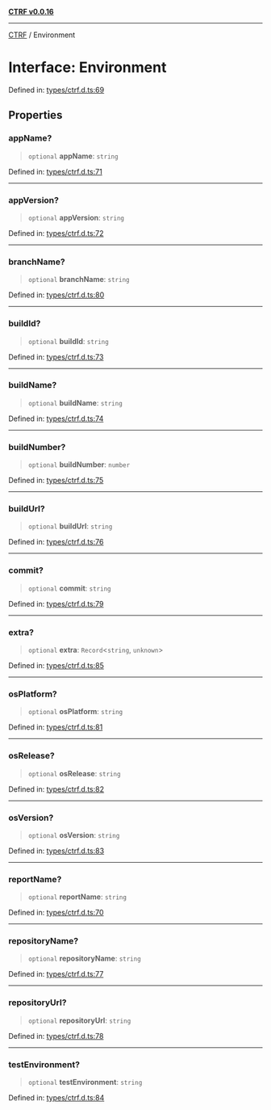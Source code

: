 [**CTRF v0.0.16**](../README.md)

***

[CTRF](../README.md) / Environment

# Interface: Environment

Defined in: [types/ctrf.d.ts:69](https://github.com/ctrf-io/ctrf-core-js/blob/main/types/ctrf.d.ts#L69)

## Properties

### appName?

> `optional` **appName**: `string`

Defined in: [types/ctrf.d.ts:71](https://github.com/ctrf-io/ctrf-core-js/blob/main/types/ctrf.d.ts#L71)

***

### appVersion?

> `optional` **appVersion**: `string`

Defined in: [types/ctrf.d.ts:72](https://github.com/ctrf-io/ctrf-core-js/blob/main/types/ctrf.d.ts#L72)

***

### branchName?

> `optional` **branchName**: `string`

Defined in: [types/ctrf.d.ts:80](https://github.com/ctrf-io/ctrf-core-js/blob/main/types/ctrf.d.ts#L80)

***

### buildId?

> `optional` **buildId**: `string`

Defined in: [types/ctrf.d.ts:73](https://github.com/ctrf-io/ctrf-core-js/blob/main/types/ctrf.d.ts#L73)

***

### buildName?

> `optional` **buildName**: `string`

Defined in: [types/ctrf.d.ts:74](https://github.com/ctrf-io/ctrf-core-js/blob/main/types/ctrf.d.ts#L74)

***

### buildNumber?

> `optional` **buildNumber**: `number`

Defined in: [types/ctrf.d.ts:75](https://github.com/ctrf-io/ctrf-core-js/blob/main/types/ctrf.d.ts#L75)

***

### buildUrl?

> `optional` **buildUrl**: `string`

Defined in: [types/ctrf.d.ts:76](https://github.com/ctrf-io/ctrf-core-js/blob/main/types/ctrf.d.ts#L76)

***

### commit?

> `optional` **commit**: `string`

Defined in: [types/ctrf.d.ts:79](https://github.com/ctrf-io/ctrf-core-js/blob/main/types/ctrf.d.ts#L79)

***

### extra?

> `optional` **extra**: `Record`\<`string`, `unknown`\>

Defined in: [types/ctrf.d.ts:85](https://github.com/ctrf-io/ctrf-core-js/blob/main/types/ctrf.d.ts#L85)

***

### osPlatform?

> `optional` **osPlatform**: `string`

Defined in: [types/ctrf.d.ts:81](https://github.com/ctrf-io/ctrf-core-js/blob/main/types/ctrf.d.ts#L81)

***

### osRelease?

> `optional` **osRelease**: `string`

Defined in: [types/ctrf.d.ts:82](https://github.com/ctrf-io/ctrf-core-js/blob/main/types/ctrf.d.ts#L82)

***

### osVersion?

> `optional` **osVersion**: `string`

Defined in: [types/ctrf.d.ts:83](https://github.com/ctrf-io/ctrf-core-js/blob/main/types/ctrf.d.ts#L83)

***

### reportName?

> `optional` **reportName**: `string`

Defined in: [types/ctrf.d.ts:70](https://github.com/ctrf-io/ctrf-core-js/blob/main/types/ctrf.d.ts#L70)

***

### repositoryName?

> `optional` **repositoryName**: `string`

Defined in: [types/ctrf.d.ts:77](https://github.com/ctrf-io/ctrf-core-js/blob/main/types/ctrf.d.ts#L77)

***

### repositoryUrl?

> `optional` **repositoryUrl**: `string`

Defined in: [types/ctrf.d.ts:78](https://github.com/ctrf-io/ctrf-core-js/blob/main/types/ctrf.d.ts#L78)

***

### testEnvironment?

> `optional` **testEnvironment**: `string`

Defined in: [types/ctrf.d.ts:84](https://github.com/ctrf-io/ctrf-core-js/blob/main/types/ctrf.d.ts#L84)
